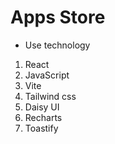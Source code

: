 # Apps Store 
* Use technology
1. React
2. JavaScript
3. Vite
4. Tailwind css
5. Daisy UI
6. Recharts
7. Toastify